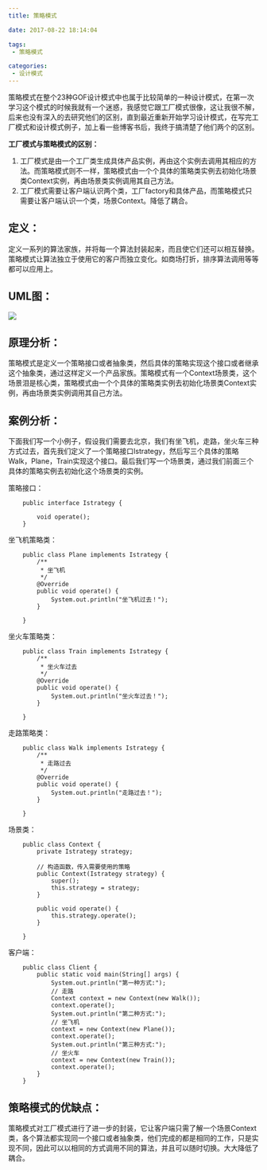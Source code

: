 ```yaml
---
title: 策略模式

date: 2017-08-22 18:14:04

tags: 
 - 策略模式

categories: 
 - 设计模式 
---
```


策略模式在整个23种GOF设计模式中也属于比较简单的一种设计模式，在第一次学习这个模式的时候我就有一个迷惑，我感觉它跟工厂模式很像，这让我很不解，后来也没有深入的去研究他们的区别，直到最近重新开始学习设计模式，在写完工厂模式和设计模式例子，加上看一些博客书后，我终于搞清楚了他们两个的区别。

**工厂模式与策略模式的区别：**


1. 工厂模式是由一个工厂类生成具体产品实例，再由这个实例去调用其相应的方法。而策略模式则不一样，策略模式由一个个具体的策略类实例去初始化场景类Context实例，再由场景类实例调用其自己方法。
2. 工厂模式需要让客户端认识两个类，工厂factory和具体产品，而策略模式只需要让客户端认识一个类，场景Context。降低了耦合。


## **定义：** ##

定义一系列的算法家族，并将每一个算法封装起来，而且使它们还可以相互替换。策略模式让算法独立于使用它的客户而独立变化。如商场打折，排序算法调用等等都可以应用上。

## **UML图：** ##

![](http://ops0jcxr8.bkt.clouddn.com/%E7%AD%96%E7%95%A5%E6%A8%A1%E5%BC%8F.png)

## **原理分析：** ##

策略模式是定义一个策略接口或者抽象类，然后具体的策略实现这个接口或者继承这个抽象类，通过这样定义一个产品家族。策略模式有一个Context场景类，这个场景泪是核心类，策略模式由一个个具体的策略类实例去初始化场景类Context实例，再由场景类实例调用其自己方法。


## **案例分析：** ##

下面我们写一个小例子，假设我们需要去北京，我们有坐飞机，走路，坐火车三种方式过去，首先我们定义了一个策略接口Istrategy，然后写三个具体的策略Walk，Plane，Train实现这个接口。最后我们写一个场景类，通过我们前面三个具体的策略实例去初始化这个场景类的实例。




策略接口：

	    public interface Istrategy {
	
			void operate();
	    }

坐飞机策略类：


	    public class Plane implements Istrategy {
			/**
			 * 坐飞机
			 */
			@Override
			public void operate() {
				System.out.println("坐飞机过去！");
			}
	
	    }

坐火车策略类：

	    public class Train implements Istrategy {
			/**
			 * 坐火车过去
			 */
			@Override
			public void operate() {
				System.out.println("坐火车过去！");
			}
	
	    }


走路策略类：

	    public class Walk implements Istrategy {
			/**
			 * 走路过去
			 */
			@Override
			public void operate() {
				System.out.println("走路过去！");
			}
	
	    }


场景类：

	    public class Context {
			private Istrategy strategy;
		
			// 构造函数，传入需要使用的策略
			public Context(Istrategy strategy) {
				super();
				this.strategy = strategy;
			}
		
			public void operate() {
				this.strategy.operate();
			}
	
	    }

客户端：

	    public class Client {
			public static void main(String[] args) {
				System.out.println("第一种方式:");
				// 走路
				Context context = new Context(new Walk());
				context.operate();
				System.out.println("第二种方式:");
				// 坐飞机
				context = new Context(new Plane());
				context.operate();
				System.out.println("第三种方式:");
				// 坐火车
				context = new Context(new Train());
				context.operate();
			}
	    }

## **策略模式的优缺点：** ##

策略模式对工厂模式进行了进一步的封装，它让客户端只需了解一个场景Context类，各个算法都实现同一个接口或者抽象类，他们完成的都是相同的工作，只是实现不同，因此可以以相同的方式调用不同的算法，并且可以随时切换。大大降低了耦合。